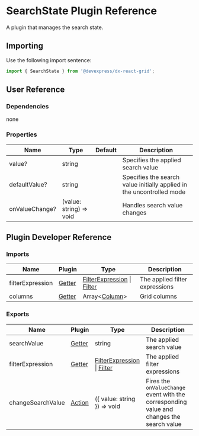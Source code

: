 # SearchState Plugin Reference

A plugin that manages the search state.

## Importing

Use the following import sentence:

```js
import { SearchState } from '@devexpress/dx-react-grid';
```

## User Reference

### Dependencies

none

### Properties

Name | Type | Default | Description
-----|------|---------|------------
value? | string |  | Specifies the applied search value
defaultValue? | string |  | Specifies the search value initially applied in the uncontrolled mode
onValueChange? | (value: string) => void | | Handles search value changes

## Plugin Developer Reference

### Imports

Name | Plugin | Type | Description
-----|--------|------|------------
filterExpression | [Getter](../../../dx-react-core/docs/reference/getter.md) | [FilterExpression](integrated-filtering.md#filterexpression) &#124; [Filter](filtering-state.md#filter) | The applied filter expressions
columns | [Getter](../../../dx-react-core/docs/reference/getter.md) | Array&lt;[Column](grid.md#column)&gt; | Grid columns

### Exports

Name | Plugin | Type | Description
-----|--------|------|------------
searchValue | [Getter](../../../dx-react-core/docs/reference/getter.md) | string | The applied search value
filterExpression | [Getter](../../../dx-react-core/docs/reference/getter.md) | [FilterExpression](integrated-filtering.md#filterexpression) &#124; [Filter](filtering-state.md#filter) | The applied filter expressions
changeSearchValue | [Action](../../../dx-react-core/docs/reference/action.md) | ({ value: string }) => void | Fires the `onValueChange` event with the corresponding value and changes the search value

